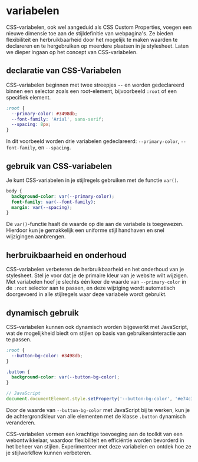 # variabelen

CSS-variabelen, ook wel aangeduid als CSS Custom Properties, voegen een nieuwe dimensie toe aan de stijldefinitie van webpagina's. Ze bieden flexibiliteit en herbruikbaarheid door het mogelijk te maken waarden te declareren en te hergebruiken op meerdere plaatsen in je stylesheet. Laten we dieper ingaan op het concept van CSS-variabelen.

## declaratie van CSS-Variabelen

CSS-variabelen beginnen met twee streepjes `--` en worden gedeclareerd binnen een selector zoals een root-element, bijvoorbeeld `:root` of een specifiek element.

```css
:root {
  --primary-color: #3498db;
  --font-family: 'Arial', sans-serif;
  --spacing: 8px;
}
```

In dit voorbeeld worden drie variabelen gedeclareerd: `--primary-color`, `--font-family`, en `--spacing`.

## gebruik van CSS-variabelen

Je kunt CSS-variabelen in je stijlregels gebruiken met de functie `var()`.

```css
body {
  background-color: var(--primary-color);
  font-family: var(--font-family);
  margin: var(--spacing);
}
```

De `var()`-functie haalt de waarde op die aan de variabele is toegewezen. Hierdoor kun je gemakkelijk een uniforme stijl handhaven en snel wijzigingen aanbrengen.

## herbruikbaarheid en onderhoud

CSS-variabelen verbeteren de herbruikbaarheid en het onderhoud van je stylesheet. Stel je voor dat je de primaire kleur van je website wilt wijzigen. Met variabelen hoef je slechts één keer de waarde van `--primary-color` in de `:root` selector aan te passen, en deze wijziging wordt automatisch doorgevoerd in alle stijlregels waar deze variabele wordt gebruikt.

## dynamisch gebruik

CSS-variabelen kunnen ook dynamisch worden bijgewerkt met JavaScript, wat de mogelijkheid biedt om stijlen op basis van gebruikersinteractie aan te passen.

```css
:root {
  --button-bg-color: #3498db;
}

.button {
  background-color: var(--button-bg-color);
}
```

```javascript
// JavaScript
document.documentElement.style.setProperty('--button-bg-color', '#e74c3c');
```

Door de waarde van `--button-bg-color` met JavaScript bij te werken, kun je de achtergrondkleur van alle elementen met de klasse `.button` dynamisch veranderen.

CSS-variabelen vormen een krachtige toevoeging aan de toolkit van een webontwikkelaar, waardoor flexibiliteit en efficiëntie worden bevorderd in het beheer van stijlen. Experimenteer met deze variabelen en ontdek hoe ze je stijlworkflow kunnen verbeteren.
